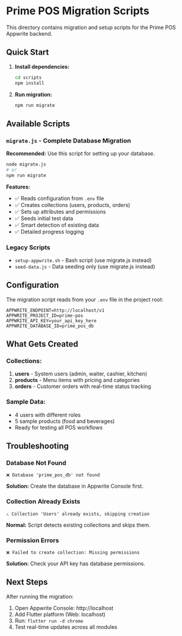 # Prime POS Migration Scripts

This directory contains migration and setup scripts for the Prime POS Appwrite backend.

## Quick Start

1. **Install dependencies:**
   ```bash
   cd scripts
   npm install
   ```

2. **Run migration:**
   ```bash
   npm run migrate
   ```

## Available Scripts

### `migrate.js` - Complete Database Migration
**Recommended:** Use this script for setting up your database.

```bash
node migrate.js
# or
npm run migrate
```

**Features:**
- ✅ Reads configuration from `.env` file
- ✅ Creates collections (users, products, orders)
- ✅ Sets up attributes and permissions
- ✅ Seeds initial test data
- ✅ Smart detection of existing data
- ✅ Detailed progress logging

### Legacy Scripts

- `setup-appwrite.sh` - Bash script (use migrate.js instead)
- `seed-data.js` - Data seeding only (use migrate.js instead)

## Configuration

The migration script reads from your `.env` file in the project root:

```env
APPWRITE_ENDPOINT=http://localhost/v1
APPWRITE_PROJECT_ID=prime-pos
APPWRITE_API_KEY=your_api_key_here
APPWRITE_DATABASE_ID=prime_pos_db
```

## What Gets Created

### Collections:
1. **users** - System users (admin, waiter, cashier, kitchen)
2. **products** - Menu items with pricing and categories
3. **orders** - Customer orders with real-time status tracking

### Sample Data:
- 4 users with different roles
- 5 sample products (food and beverages)
- Ready for testing all POS workflows

## Troubleshooting

### Database Not Found
```
❌ Database 'prime_pos_db' not found
```
**Solution:** Create the database in Appwrite Console first.

### Collection Already Exists
```
⚠️ Collection 'Users' already exists, skipping creation
```
**Normal:** Script detects existing collections and skips them.

### Permission Errors
```
❌ Failed to create collection: Missing permissions
```
**Solution:** Check your API key has database permissions.

## Next Steps

After running the migration:

1. Open Appwrite Console: http://localhost
2. Add Flutter platform (Web: localhost)
3. Run: `flutter run -d chrome`
4. Test real-time updates across all modules